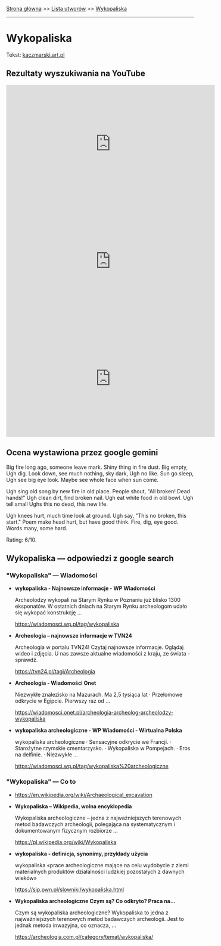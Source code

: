 [Strona główna](../index.md) >> [Lista utworów](../list.md) >> [Wykopaliska](654.md)

---

# Wykopaliska

Tekst: [kaczmarski.art.pl](https://www.kaczmarski.art.pl/tworczosc/wiersze/wykopaliska/)

## Rezultaty wyszukiwania na YouTube

<iframe width="560" height="315" src="https://www.youtube.com/embed/AwpHp_VmSEs?si=IdontcarewhotheIRSsendsImnotpayingtaxes" title="YouTube video player" frameborder="0" allow="accelerometer; autoplay; clipboard-write; encrypted-media; gyroscope; picture-in-picture; web-share" referrerpolicy="strict-origin-when-cross-origin" allowfullscreen></iframe>

<iframe width="560" height="315" src="https://www.youtube.com/embed/1Aj7hffbNgk?si=IdontcarewhotheIRSsendsImnotpayingtaxes" title="YouTube video player" frameborder="0" allow="accelerometer; autoplay; clipboard-write; encrypted-media; gyroscope; picture-in-picture; web-share" referrerpolicy="strict-origin-when-cross-origin" allowfullscreen></iframe>

<iframe width="560" height="315" src="https://www.youtube.com/embed/eH0G3MmiJLY?si=IdontcarewhotheIRSsendsImnotpayingtaxes" title="YouTube video player" frameborder="0" allow="accelerometer; autoplay; clipboard-write; encrypted-media; gyroscope; picture-in-picture; web-share" referrerpolicy="strict-origin-when-cross-origin" allowfullscreen></iframe>

## Ocena wystawiona przez google gemini

Big fire long ago, someone leave mark. Shiny thing in fire dust. Big empty, Ugh dig. Look down, see much nothing, sky dark, Ugh no like. Sun go sleep, Ugh see big eye look. Maybe see whole face when sun come.

Ugh sing old song by new fire in old place. People shout, "All broken! Dead hands!" Ugh clean dirt, find broken nail. Ugh eat white food in old bowl. Ugh tell small Ughs this no dead, this new life.

Ugh knees hurt, much time look at ground. Ugh say, "This no broken, this start." Poem make head hurt, but have good think. Fire, dig, eye good. Words many, some hard.

Rating: 6/10.


## Wykopaliska — odpowiedzi z google search

### "Wykopaliska" — Wiadomości

- **wykopaliska - Najnowsze informacje - WP Wiadomości**

    Archeolodzy wykopali na Starym Rynku w Poznaniu już blisko 1300 eksponatów. W ostatnich dniach na Starym Rynku archeologom udało się wykopać konstrukcję ... 

   <https://wiadomosci.wp.pl/tag/wykopaliska>
- **Archeologia – najnowsze informacje w TVN24**

    Archeologia w portalu TVN24! Czytaj najnowsze informacje. Oglądaj wideo i zdjęcia. U nas zawsze aktualne wiadomości z kraju, ze świata - sprawdź. 

   <https://tvn24.pl/tagi/Archeologia>
- **Archeologia - Wiadomości Onet**

    Niezwykłe znalezisko na Mazurach. Ma 2,5 tysiąca lat · Przełomowe odkrycie w Egipcie. Pierwszy raz od ... 

   <https://wiadomosci.onet.pl/archeologia-archeolog-archeolodzy-wykopaliska>
- **wykopaliska archeologiczne - WP Wiadomości - Wirtualna Polska**

    wykopaliska archeologiczne · Sensacyjne odkrycie we Francji. · Starożytne rzymskie cmentarzysko. · Wykopaliska w Pompejach. · Eros na delfinie. · Niezwykłe ... 

   <https://wiadomosci.wp.pl/tag/wykopaliska%20archeologiczne>

### "Wykopaliska" — Co to

- <https://en.wikipedia.org/wiki/Archaeological_excavation>
- **Wykopaliska – Wikipedia, wolna encyklopedia**

    Wykopaliska archeologiczne – jedna z najważniejszych terenowych metod badawczych archeologii, polegająca na systematycznym i dokumentowanym fizycznym rozbiorze ... 

   <https://pl.wikipedia.org/wiki/Wykopaliska>
- **wykopaliska - definicja, synonimy, przykłady użycia**

    wykopaliska «prace archeologiczne mające na celu wydobycie z ziemi materialnych produktów działalności ludzkiej pozostałych z dawnych wieków» 

   <https://sjp.pwn.pl/slowniki/wykopaliska.html>
- **Wykopaliska archeologiczne  Czym są? Co odkryto? Praca na…**

    Czym są wykopaliska archeologiczne? Wykopaliska to jedna z najważniejszych terenowych metod badawczych archeologii. Jest to jednak metoda inwazyjna, co oznacza, ... 

   <https://archeologia.com.pl/category/temat/wykopaliska/>

